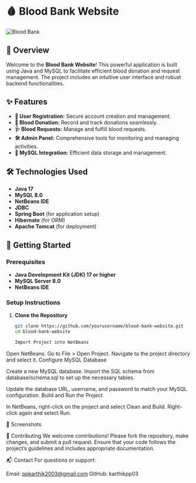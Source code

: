 # 🩸 Blood Bank Website

![Blood Bank](https://example.com/image/blood-bank-logo.png)

## 🚀 Overview

Welcome to the **Blood Bank Website**! This powerful application is built using Java and MySQL to facilitate efficient blood donation and request management. The project includes an intuitive user interface and robust backend functionalities.

## ✨ Features

- **🔐 User Registration:** Secure account creation and management.
- **💉 Blood Donation:** Record and track donations seamlessly.
- **🩺 Blood Requests:** Manage and fulfill blood requests.
- **🛠️ Admin Panel:** Comprehensive tools for monitoring and managing activities.
- **💾 MySQL Integration:** Efficient data storage and management.

## 🛠️ Technologies Used

- **Java 17**
- **MySQL 8.0**
- **NetBeans IDE**
- **JDBC**
- **Spring Boot** (for application setup)
- **Hibernate** (for ORM)
- **Apache Tomcat** (for deployment)

## 🚀 Getting Started

### Prerequisites

- **Java Development Kit (JDK) 17 or higher**
- **MySQL Server 8.0**
- **NetBeans IDE**

### Setup Instructions

1. **Clone the Repository**

   ```bash
   git clone https://github.com/yourusername/blood-bank-website.git
   cd blood-bank-website

   Import Project into NetBeans

Open NetBeans.
Go to File > Open Project.
Navigate to the project directory and select it.
Configure MySQL Database

Create a new MySQL database.
Import the SQL schema from database/schema.sql to set up the necessary tables.

Update the database URL, username, and password to match your MySQL configuration.
Build and Run the Project

In NetBeans, right-click on the project and select Clean and Build.
Right-click again and select Run.

🌟 Screenshots


🤝 Contributing
We welcome contributions! Please fork the repository, make changes, and submit a pull request. Ensure that your code follows the project’s guidelines and includes appropriate documentation.



📬 Contact
For questions or support:

Email: ppkarthik2003@gmail.com
GitHub: karthikpp03

